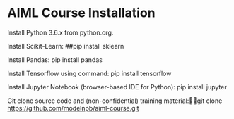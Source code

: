 # AIML Course Installation

Install Python 3.6.x from python.org.

Install Scikit-Learn: ##pip install sklearn

Install Pandas: pip install pandas

Install Tensorflow using command: pip install tensorflow

Install Jupyter Notebook (browser-based IDE for Python): pip install jupyter

Git clone source code and (non-confidential) training material:git clone https://github.com/modelnpb/aiml-course.git
